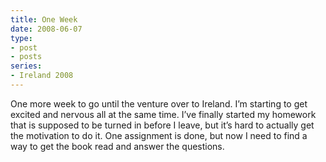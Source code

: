 ```yaml
---
title: One Week
date: 2008-06-07
type: 
- post
- posts
series:
- Ireland 2008
---
```


One more week to go until the venture over to Ireland. I&#8217;m starting to get excited and nervous all at the same time. I&#8217;ve finally started my homework that is supposed to be turned in before I leave, but it&#8217;s hard to actually get the motivation to do it. One assignment is done, but now I need to find a way to get the book read and answer the questions.